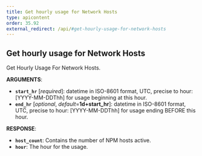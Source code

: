 ```yaml
---
title: Get hourly usage for Network Hosts
type: apicontent
order: 35.92
external_redirect: /api/#get-hourly-usage-for-network-hosts
---
```


## Get hourly usage for Network Hosts

Get Hourly Usage For Network Hosts.

**ARGUMENTS**:

* **`start_hr`** [*required*]:
    datetime in ISO-8601 format, UTC, precise to hour: [YYYY-MM-DDThh] for usage beginning at this hour.
* **`end_hr`** [*optional*, *default*=**1d+start_hr**]:
    datetime in ISO-8601 format, UTC, precise to hour: [YYYY-MM-DDThh] for usage ending BEFORE this hour.

**RESPONSE**:

* **`host_count`**:
	Contains the number of NPM hosts active.
* **`hour`**:
    The hour for the usage.
